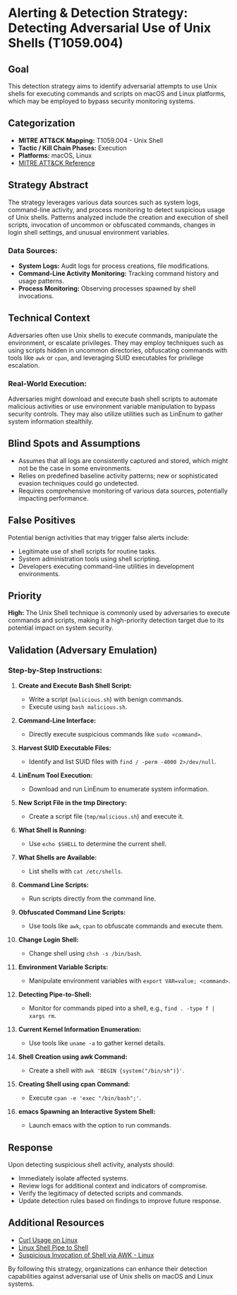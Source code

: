 # Alerting & Detection Strategy: Detecting Adversarial Use of Unix Shells (T1059.004)

## **Goal**
This detection strategy aims to identify adversarial attempts to use Unix shells for executing commands and scripts on macOS and Linux platforms, which may be employed to bypass security monitoring systems.

## **Categorization**
- **MITRE ATT&CK Mapping:** T1059.004 - Unix Shell
- **Tactic / Kill Chain Phases:** Execution
- **Platforms:** macOS, Linux
- [MITRE ATT&CK Reference](https://attack.mitre.org/techniques/T1059/004)

## **Strategy Abstract**
The strategy leverages various data sources such as system logs, command-line activity, and process monitoring to detect suspicious usage of Unix shells. Patterns analyzed include the creation and execution of shell scripts, invocation of uncommon or obfuscated commands, changes in login shell settings, and unusual environment variables.

### Data Sources:
- **System Logs:** Audit logs for process creations, file modifications.
- **Command-Line Activity Monitoring:** Tracking command history and usage patterns.
- **Process Monitoring:** Observing processes spawned by shell invocations.

## **Technical Context**
Adversaries often use Unix shells to execute commands, manipulate the environment, or escalate privileges. They may employ techniques such as using scripts hidden in uncommon directories, obfuscating commands with tools like `awk` or `cpan`, and leveraging SUID executables for privilege escalation.

### Real-World Execution:
Adversaries might download and execute bash shell scripts to automate malicious activities or use environment variable manipulation to bypass security controls. They may also utilize utilities such as LinEnum to gather system information stealthily.

## **Blind Spots and Assumptions**
- Assumes that all logs are consistently captured and stored, which might not be the case in some environments.
- Relies on predefined baseline activity patterns; new or sophisticated evasion techniques could go undetected.
- Requires comprehensive monitoring of various data sources, potentially impacting performance.

## **False Positives**
Potential benign activities that may trigger false alerts include:
- Legitimate use of shell scripts for routine tasks.
- System administration tools using shell scripting.
- Developers executing command-line utilities in development environments.

## **Priority**
**High:** The Unix Shell technique is commonly used by adversaries to execute commands and scripts, making it a high-priority detection target due to its potential impact on system security.

## **Validation (Adversary Emulation)**
### Step-by-Step Instructions:
1. **Create and Execute Bash Shell Script:**
   - Write a script (`malicious.sh`) with benign commands.
   - Execute using `bash malicious.sh`.

2. **Command-Line Interface:**
   - Directly execute suspicious commands like `sudo <command>`.

3. **Harvest SUID Executable Files:**
   - Identify and list SUID files with `find / -perm -4000 2>/dev/null`.

4. **LinEnum Tool Execution:**
   - Download and run LinEnum to enumerate system information.

5. **New Script File in the tmp Directory:**
   - Create a script file (`tmp/malicious.sh`) and execute it.

6. **What Shell is Running:**
   - Use `echo $SHELL` to determine the current shell.

7. **What Shells are Available:**
   - List shells with `cat /etc/shells`.

8. **Command Line Scripts:**
   - Run scripts directly from the command line.

9. **Obfuscated Command Line Scripts:**
   - Use tools like `awk`, `cpan` to obfuscate commands and execute them.

10. **Change Login Shell:**
    - Change shell using `chsh -s /bin/bash`.

11. **Environment Variable Scripts:**
    - Manipulate environment variables with `export VAR=value; <command>`.

12. **Detecting Pipe-to-Shell:**
    - Monitor for commands piped into a shell, e.g., `find . -type f | xargs rm`.

13. **Current Kernel Information Enumeration:**
    - Use tools like `uname -a` to gather kernel details.

14. **Shell Creation using awk Command:**
    - Create a shell with `awk 'BEGIN {system("/bin/sh")}'`.

15. **Creating Shell using cpan Command:**
    - Execute `cpan -e 'exec "/bin/bash";'`.

16. **emacs Spawning an Interactive System Shell:**
    - Launch emacs with the option to run commands.

## **Response**
Upon detecting suspicious shell activity, analysts should:
- Immediately isolate affected systems.
- Review logs for additional context and indicators of compromise.
- Verify the legitimacy of detected scripts and commands.
- Update detection rules based on findings to improve future response.

## **Additional Resources**
- [Curl Usage on Linux](https://curl.se/docs/manual.html)
- [Linux Shell Pipe to Shell](https://www.shellscript.sh/)
- [Suspicious Invocation of Shell via AWK - Linux](https://linux.die.net/man/1/awk)

By following this strategy, organizations can enhance their detection capabilities against adversarial use of Unix shells on macOS and Linux systems.